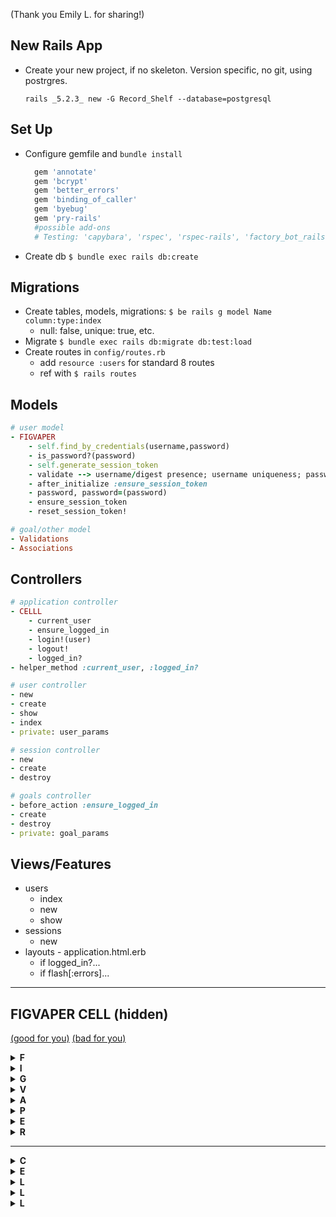 (Thank you Emily L. for sharing!)

## New Rails App

- Create your new project, if no skeleton.  Version specific, no git, using postrgres.
  ```
  rails _5.2.3_ new -G Record_Shelf --database=postgresql
  ```

## Set Up
- Configure gemfile and `bundle install`
  ```Ruby
    gem 'annotate'
    gem 'bcrypt'
    gem 'better_errors'
    gem 'binding_of_caller'
    gem 'byebug'
    gem 'pry-rails'
    #possible add-ons
    # Testing: 'capybara', 'rspec', 'rspec-rails', 'factory_bot_rails', 'faker', 'shoulda-matchers'
  ```
- Create db `$ bundle exec rails db:create` 


## Migrations
- Create tables, models, migrations: `$ be rails g model Name column:type:index`
    - null: false, unique: true, etc. 
- Migrate `$ bundle exec rails db:migrate db:test:load`
- Create routes in `config/routes.rb` 
    - add `resource :users` for standard 8 routes  
    - ref with `$ rails routes`


## Models
```Ruby 
# user model
- FIGVAPER 
    - self.find_by_credentials(username,password)
    - is_password?(password)
    - self.generate_session_token
    - validate --> username/digest presence; username uniqueness; password length/nill
    - after_initialize :ensure_session_token
    - password, password=(password)
    - ensure_session_token
    - reset_session_token!
```

```Ruby
# goal/other model
- Validations
- Associations
```

## Controllers
```Ruby
# application controller
- CELLL
    - current_user
    - ensure_logged_in
    - login!(user)
    - logout!
    - logged_in?
- helper_method :current_user, :logged_in?
```

```Ruby
# user controller
- new
- create
- show
- index
- private: user_params
```

```Ruby
# session controller
- new
- create
- destroy
```

```Ruby
# goals controller
- before_action :ensure_logged_in
- create
- destroy
- private: goal_params
```

## Views/Features
- users
    - index
    - new
    - show
- sessions
    - new
- layouts - application.html.erb
    - if logged_in?...
    - if flash[:errors]...

---

## FIGVAPER CELL (hidden)

[(good for you)](https://media.giphy.com/media/ULrNQwq5zKUz6/giphy.gif) 
[(bad for you)](https://media.giphy.com/media/l0HlVCgwhCKKjMNQQ/giphy.gif)

<details>
<summary><b>F</b></summary>

`self.find_by_credentials`
```Ruby
def self.find_by_credentials(username, password)  
  user = User.find_by(username: username)
  
  if user && user.check_password?(password) 
    user 
  else  
    nil
  end 
end
```

</details>

<details>
<summary><b>I</b></summary>

`is_password?` (a.k.a `check_password`)
```Ruby 
def check_password?(password) 
  password_object = BCrypt::Password.new(self.password_digest) 
  password_object.is_password?(password)  
end 
```

</details>

<details>
<summary><b>G</b></summary>

`generate_session_token` (redundant if `||=`)
```Ruby 
def self.generate_session_token
  SecureRandom::urlsafe_base64(16)
end
```

</details>

<details>
<summary><b>V</b></summary>

Validations
```Ruby
class User < ApplicationRecord
  #...
  validates :username, :email, :session_token, presence: true, uniqueness: true
  validates :password_digest, presence: true
  validates :password, length: { minimum: 6, allow_nil: true }
  ```

</details>

<details>
<summary><b>A</b></summary>

`after_initialize` 
```Ruby
class User < ApplicationRecord
  after_initialize :ensure_session_token
  # before_validation :ensure_session_token # (alternative)
  #...
  ```

</details>

<details>
<summary><b>P</b></summary>

`password` and `password=`
```Ruby 
def password=(password)
  self.password_digest = BCrypt::Password.create(password) # 
  @password = password # 
end

def password 
  @password
end
```

</details>

<details>
<summary><b>E</b></summary>

`ensure_session_token`
```Ruby
def ensure_session_token 
  self.session_token ||= SecureRandom::urlsafe_base64 
end
# also generates with ||= 
```

</details>

<details>
<summary><b>R</b></summary>

`reset_session_token!`
```Ruby 
def reset_session_token! 
  self.session_token = SecureRandom::urlsafe_base64(16)
  self.save! 
  self.session_token  
end
```

</details>

---

<details>
<summary><b>C</b></summary>

`current_user`
```Ruby
def logout!
  current_user.reset_session_token! if logged_in?
  session[:session_token] = nil
  @current_user = nil
end
```

</details>

<details>
<summary><b>E</b></summary>

`ensure_logged_in`
```Ruby
def ensure_logged_in # 
  redirect_to new_session_url unless logged_in?
end
```

</details>

<details>
<summary><b>L</b></summary>

`login!`
```Ruby
def login!(user)
  session[:session_token] = user.reset_session_token!  
end
```

</details>

<details>
<summary><b>L</b></summary>

`logout!`
```Ruby
def logout!
  current_user.reset_session_token! if logged_in?
  session[:session_token] = nil
  @current_user = nil
end
```

</details>

<details>
<summary><b>L</b></summary>

`logged_in?`
```Ruby
def logged_in?
  !!current_user # 
end
```
</details>
